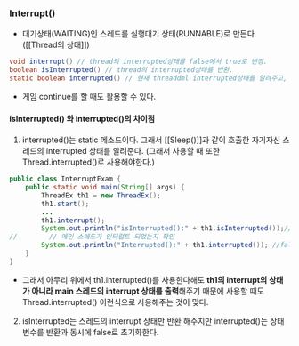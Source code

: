 
### Interrupt()

-  대기상태(WAITING)인 스레드를 실행대기 상태(RUNNABLE)로 만든다. ([[Thread의 상태]])
```java
void interrupt() // thread의 interrupted상태를 false에서 true로 변경.
boolean isInterrupted() // thread의 interrupted상태를 반환.
static boolean interrupted() // 현재 threaddml interrupted상태를 알려주고, false로 초기화
```
- 게임 continue를 할 때도 활용할 수 있다.

#### isInterrupted() 와 interrupted()의 차이점

1. interrupted()는 static 메소드이다. 그래서 [[Sleep()]]과 같이 호출한 자기자신 스레드의 interrupted 상태를 알려준다. (그래서 사용할 때 또한 Thread.interrupted()로 사용해야한다.)
```java
public class InterruptExam {  
    public static void main(String[] args) {  
        ThreadEx th1 = new ThreadEx();  
        th1.start();  
		...
        th1.interrupt();  
        System.out.println("isInterrupted():" + th1.isInterrupted());//true  
//        // 메인 스레드가 인터럽트 되었는지 확인  
        System.out.println("Interrupted():" + th1.interrupted()); //false
    }  
}
```
- 그래서 아무리 위에서 th1.interrupted()를 사용한다해도 **th1의 interrupt의 상태가 아니라 main 스레드의 interrupt 상태를 출력**해주기 때문에  사용할 때도 Thread.interrupted() 이런식으로 사용해주는 것이 맞다.

2. isInterrupted는 스레드의 interrupt 상태만 반환 해주지만 interrupted()는 상태변수를 반환과 동시에 false로 초기화한다.